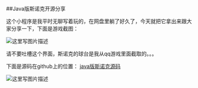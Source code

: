 ##Java版斯诺克开源分享

这个小程序是我平时无聊写着玩的，在网盘里躺了好久了，今天就把它拿出来跟大家分享一下，下面是游戏截图：


![这里写图片描述](http://img.blog.csdn.net/20150922204115825)


请不要吐槽这个界面，斯诺克的球台是我从qq游戏里面截取的。。。

下面是源码在github上的位置：
[java版斯诺克源码](https://github.com/ZhangQinglian/JavaSnooker)

![这里写图片描述](http://img.blog.csdn.net/20150922204429447)
